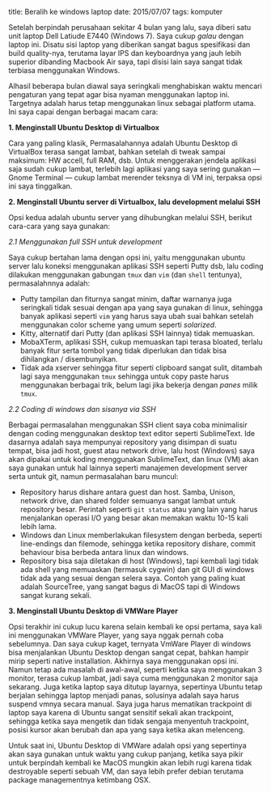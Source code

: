 title: Beralih ke windows laptop
date: 2015/07/07
tags: komputer

Setelah berpindah perusahaan sekitar 4 bulan yang lalu, saya diberi satu unit laptop Dell Latiude E7440 (Windows 7). Saya cukup _galau_ dengan laptop ini. Disatu sisi laptop yang diberikan sangat bagus spesifikasi dan build quality-nya, terutama layar IPS dan keyboardnya yang jauh lebih superior dibanding Macbook Air saya, tapi disisi lain saya sangat tidak terbiasa menggunakan Windows.

Alhasil beberapa bulan diawal saya seringkali menghabiskan waktu mencari pengaturan yang tepat agar bisa nyaman menggunakan laptop ini. Targetnya adalah harus tetap menggunakan linux sebagai platform utama. Ini saya capai dengan berbagai macam cara:

**1. Menginstall Ubuntu Desktop di Virtualbox**

Cara yang paling klasik, Permasalahannya adalah Ubuntu Desktop di VirtualBox terasa sangat lambat, bahkan setelah di tweak sampai maksimum: HW accell, full RAM, dsb. Untuk menggerakan jendela aplikasi saja sudah cukup lambat, terlebih lagi aplikasi yang saya sering gunakan — Gnome Terminal — cukup lambat merender teksnya di VM ini, terpaksa opsi ini saya tinggalkan.

**2. Menginstall Ubuntu server di Virtualbox, lalu development melalui SSH**

Opsi kedua adalah ubuntu server yang dihubungkan melalui SSH, berikut cara-cara yang saya gunakan:

_2.1 Menggunakan full SSH untuk development_

Saya cukup bertahan lama dengan opsi ini, yaitu menggunakan ubuntu server lalu koneksi menggunakan aplikasi SSH seperti Putty dsb, lalu coding dilakukan menggunakan gabungan `tmux` dan `vim` (dan `shell` tentunya), permasalahnnya adalah:

* Putty tampilan dan fiturnya sangat minim, daftar warnanya juga seringkali tidak sesuai dengan apa yang saya gunakan di linux, sehingga banyak aplikasi seperti `vim` yang harus saya ubah suai bahkan setelah menggunakan color scheme yang umum seperti _solarized_.
* Kitty, alternatif dari Putty (dan aplikasi SSH lainnya) tidak memuaskan.
* MobaXTerm, aplikasi SSH, cukup memuaskan tapi terasa bloated, terlalu banyak fitur serta tombol yang tidak diperlukan dan tidak bisa dihilangkan / disembunyikan.
* Tidak ada xserver sehingga fitur seperti clipboard sangat sulit, ditambah lagi saya menggunakan `tmux` sehingga untuk copy paste harus menggunakan berbagai trik, belum lagi jika bekerja dengan _panes_ milik `tmux`.

_2.2 Coding di windows dan sisanya via SSH_

Berbagai permasalahan menggunakan SSH client saya coba minimalisir dengan coding menggunakan desktop text editor seperti SublimeText. Ide dasarnya adalah saya mempunyai repository yang disimpan di suatu tempat, bisa jadi host, guest atau network drive, lalu host (Windows) saya akan dipakai untuk koding menggunakan SublimeText, dan linux (VM) akan saya gunakan untuk hal lainnya seperti manajemen development server serta untuk git, namun permasalahan baru muncul:

* Repository harus dishare antara guest dan host. Samba, Unison, network drive, dan shared folder semuanya sangat lambat untuk repository besar. Perintah seperti `git status` atau yang lain yang harus menjalankan operasi I/O yang besar akan memakan waktu 10-15 kali lebih lama.
* Windows dan Linux memberlakukan filesystem dengan berbeda, seperti line-endings dan filemode, sehingga ketika repository dishare, commit behaviour bisa berbeda antara linux dan windows.
* Repository bisa saja diletakan di host (Windows), tapi kembali lagi tidak ada shell yang memuaskan (termasuk cygwin) dan git GUI di windows tidak ada yang sesuai dengan selera saya. Contoh yang paling kuat adalah SourceTree, yang sangat bagus di MacOS tapi di Windows sangat kurang sekali.


**3. Menginstall Ubuntu Desktop di VMWare Player**

Opsi terakhir ini cukup lucu karena selain kembali ke opsi pertama, saya kali ini menggunakan VMWare Player, yang saya nggak pernah coba sebelumnya. Dan saya cukup kaget, ternyata VmWare Player di windows bisa menjalankan Ubuntu Desktop dengan sangat cepat, bahkan hampir mirip seperti native installation. Akhirnya saya menggunakan opsi ini. Namun tetap ada masalah di awal-awal, seperti ketika saya menggunakan 3 monitor, terasa cukup lambat, jadi saya cuma menggunakan 2 monitor saja sekarang. Juga ketika laptop saya ditutup layarnya, sepertinya Ubuntu tetap berjalan sehingga laptop menjadi panas, solusinya adalah saya harus suspend vmnya secara manual. Saya juga harus mematikan trackpoint di laptop saya karena di Ubuntu sangat sensitif sekali akan trackpoint, sehingga ketika saya mengetik dan tidak sengaja menyentuh trackpoint, posisi kursor akan berubah dan apa yang saya ketika akan melenceng.

Untuk saat ini, Ubuntu Desktop di VMWare adalah opsi yang sepertinya akan saya gunakan untuk waktu yang cukup panjang, ketika saya pikir untuk berpindah kembali ke MacOS mungkin akan lebih rugi karena tidak destroyable seperti sebuah VM, dan saya lebih prefer debian terutama package managementnya ketimbang OSX.
